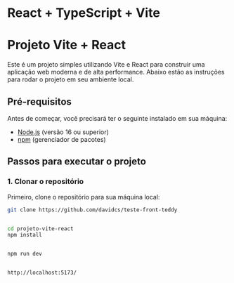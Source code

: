 # React + TypeScript + Vite
# Projeto Vite + React

Este é um projeto simples utilizando Vite e React para construir uma aplicação web moderna e de alta performance. Abaixo estão as instruções para rodar o projeto em seu ambiente local.

## Pré-requisitos

Antes de começar, você precisará ter o seguinte instalado em sua máquina:

- [Node.js](https://nodejs.org/) (versão 16 ou superior)
- [npm](https://www.npmjs.com/) (gerenciador de pacotes)

## Passos para executar o projeto

### 1. Clonar o repositório

Primeiro, clone o repositório para sua máquina local:

```bash
git clone https://github.com/davidcs/teste-front-teddy


cd projeto-vite-react
npm install


npm run dev


http://localhost:5173/